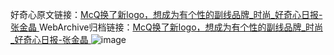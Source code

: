 好奇心原文链接：[McQ换了新logo，想成为有个性的副线品牌_时尚_好奇心日报-张金晶 ](https://www.qdaily.com/articles/11976.html)
WebArchive归档链接：[McQ换了新logo，想成为有个性的副线品牌_时尚_好奇心日报-张金晶 ](http://web.archive.org/web/20160409151750/http://www.qdaily.com/articles/11976.html)
![image](http://ww3.sinaimg.cn/large/007d5XDply1g3wbi13795j30u03qoe53)